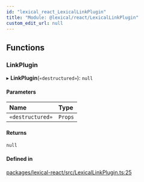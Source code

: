 ```yaml
---
id: "lexical_react_LexicalLinkPlugin"
title: "Module: @lexical/react/LexicalLinkPlugin"
custom_edit_url: null
---
```


## Functions

### LinkPlugin

▸ **LinkPlugin**(`«destructured»`): ``null``

#### Parameters

| Name | Type |
| :------ | :------ |
| `«destructured»` | `Props` |

#### Returns

``null``

#### Defined in

[packages/lexical-react/src/LexicalLinkPlugin.ts:25](https://github.com/facebook/lexical/tree/main/packages/lexical-react/src/LexicalLinkPlugin.ts#L25)

